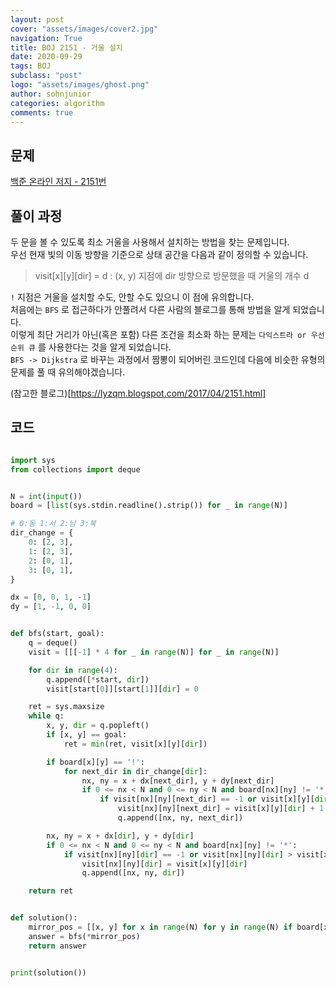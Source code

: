 ```yaml
---
layout: post
cover: "assets/images/cover2.jpg"
navigation: True
title: BOJ 2151 - 거울 설치
date: 2020-09-29
tags: BOJ
subclass: "post"
logo: "assets/images/ghost.png"
author: sohnjunior
categories: algorithm
comments: true
---
```


## 문제

[백준 온라인 저지 - 2151번](https://www.acmicpc.net/problem/2151)

## 풀이 과정

두 문을 볼 수 있도록 최소 거울을 사용해서 설치하는 방법을 찾는 문제입니다. <br>
우선 현재 빛의 이동 방향을 기준으로 상태 공간을 다음과 같이 정의할 수 있습니다. <br>

> visit[x][y][dir] = d : (x, y) 지점에 dir 방향으로 방문했을 때 거울의 개수 d

`!` 지점은 거울을 설치할 수도, 안할 수도 있으니 이 점에 유의합니다. <br>
처음에는 `BFS` 로 접근하다가 안풀려서 다른 사람의 블로그를 통해 방법을 알게 되었습니다. <br>
이렇게 최단 거리가 아닌(혹은 포함) 다른 조건을 최소화 하는 문제는 `다익스트라 or 우선순위 큐` 를 사용한다는 것을 알게 되었습니다.<br>
`BFS -> Dijkstra` 로 바꾸는 과정에서 짬뽕이 되어버린 코드인데 다음에 비슷한 유형의 문제를 풀 때 유의해야겠습니다. <br>

(참고한 블로그)[https://lyzqm.blogspot.com/2017/04/2151.html]

## 코드

```python

import sys
from collections import deque


N = int(input())
board = [list(sys.stdin.readline().strip()) for _ in range(N)]

# 0:동 1:서 2:남 3:북
dir_change = {
    0: [2, 3],
    1: [2, 3],
    2: [0, 1],
    3: [0, 1],
}

dx = [0, 0, 1, -1]
dy = [1, -1, 0, 0]


def bfs(start, goal):
    q = deque()
    visit = [[[-1] * 4 for _ in range(N)] for _ in range(N)]

    for dir in range(4):
        q.append([*start, dir])
        visit[start[0]][start[1]][dir] = 0

    ret = sys.maxsize
    while q:
        x, y, dir = q.popleft()
        if [x, y] == goal:
            ret = min(ret, visit[x][y][dir])

        if board[x][y] == '!':
            for next_dir in dir_change[dir]:
                nx, ny = x + dx[next_dir], y + dy[next_dir]
                if 0 <= nx < N and 0 <= ny < N and board[nx][ny] != '*':
                    if visit[nx][ny][next_dir] == -1 or visit[x][y][dir] + 1 < visit[nx][ny][next_dir]:
                        visit[nx][ny][next_dir] = visit[x][y][dir] + 1
                        q.append([nx, ny, next_dir])

        nx, ny = x + dx[dir], y + dy[dir]
        if 0 <= nx < N and 0 <= ny < N and board[nx][ny] != '*':
            if visit[nx][ny][dir] == -1 or visit[nx][ny][dir] > visit[x][y][dir]:
                visit[nx][ny][dir] = visit[x][y][dir]
                q.append([nx, ny, dir])

    return ret


def solution():
    mirror_pos = [[x, y] for x in range(N) for y in range(N) if board[x][y] == '#']
    answer = bfs(*mirror_pos)
    return answer


print(solution())

```
